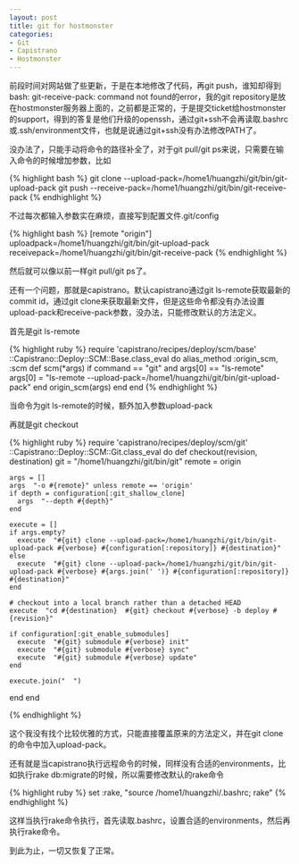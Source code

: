 ```yaml
---
layout: post
title: git for hostmonster
categories:
- Git
- Capistrano
- Hostmonster
---
```

前段时间对网站做了些更新，于是在本地修改了代码，再git push，谁知却得到bash: git-receive-pack: command not found的error，我的git repository是放在hostmonster服务器上面的，之前都是正常的，于是提交ticket给hostmonster的support，得到的答复是他们升级的openssh，通过git+ssh不会再读取.bashrc或.ssh/environment文件，也就是说通过git+ssh没有办法修改PATH了。

没办法了，只能手动将命令的路径补全了，对于git pull/git ps来说，只需要在输入命令的时候增加参数，比如

{% highlight bash %}
git clone --upload-pack=/home1/huangzhi/git/bin/git-upload-pack
git push --receive-pack=/home1/huangzhi/git/bin/git-receive-pack
{% endhighlight %}

不过每次都输入参数实在麻烦，直接写到配置文件.git/config

{% highlight bash %}
[remote "origin"]
uploadpack=/home1/huangzhi/git/bin/git-upload-pack
receivepack=/home1/huangzhi/git/bin/git-receive-pack
{% endhighlight %}

然后就可以像以前一样git pull/git ps了。

还有一个问题，那就是capistrano。默认capistrano通过git ls-remote获取最新的commit id，通过git clone来获取最新文件，但是这些命令都没有办法设置upload-pack和receive-pack参数，没办法，只能修改默认的方法定义。

首先是git ls-remote

{% highlight ruby %}
require 'capistrano/recipes/deploy/scm/base'
::Capistrano::Deploy::SCM::Base.class_eval do
  alias_method :origin_scm, :scm
  def scm(*args)
    if command == "git" and args[0] == "ls-remote"
      args[0] = "ls-remote --upload-pack=/home1/huangzhi/git/bin/git-upload-pack"
    end
    origin_scm(args)
  end
end
{% endhighlight %}

当命令为git ls-remote的时候，额外加入参数upload-pack

再就是git checkout

{% highlight ruby %}
require 'capistrano/recipes/deploy/scm/git'
::Capistrano::Deploy::SCM::Git.class_eval do
  def checkout(revision, destination)
    git    = "/home1/huangzhi/git/bin/git"
    remote = origin

    args = []
    args  "-o #{remote}" unless remote == 'origin'
    if depth = configuration[:git_shallow_clone]
      args  "--depth #{depth}"
    end

    execute = []
    if args.empty?
      execute  "#{git} clone --upload-pack=/home1/huangzhi/git/bin/git-upload-pack #{verbose} #{configuration[:repository]} #{destination}"
    else
      execute  "#{git} clone --upload-pack=/home1/huangzhi/git/bin/git-upload-pack #{verbose} #{args.join(' ')} #{configuration[:repository]} #{destination}"
    end

    # checkout into a local branch rather than a detached HEAD
    execute  "cd #{destination}  #{git} checkout #{verbose} -b deploy #{revision}"

    if configuration[:git_enable_submodules]
      execute  "#{git} submodule #{verbose} init"
      execute  "#{git} submodule #{verbose} sync"
      execute  "#{git} submodule #{verbose} update"
    end

    execute.join("  ")
  end
end

{% endhighlight %}

这个我没有找个比较优雅的方式，只能直接覆盖原来的方法定义，并在git clone的命令中加入upload-pack。

还有就是当capistrano执行远程命令的时候，同样没有合适的environments，比如执行rake db:migrate的时候，所以需要修改默认的rake命令

{% highlight ruby %}
set :rake, "source /home1/huangzhi/.bashrc; rake"
{% endhighlight %}

这样当执行rake命令执行，首先读取.bashrc，设置合适的environments，然后再执行rake命令。

到此为止，一切又恢复了正常。

